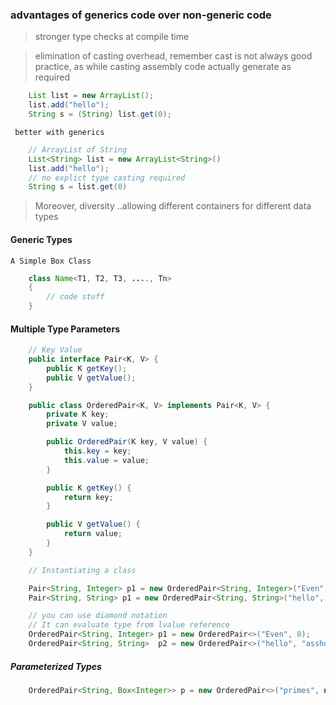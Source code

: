 ### advantages of generics code over non-generic code

  >  stronger type checks at compile time

  >  elimination of casting overhead, remember cast is not always good practice, as while casting assembly code actually generate as required

```java
    List list = new ArrayList();
    list.add("hello");
    String s = (String) list.get(0);
```

     better with generics

```java
    // ArrayList of String
    List<String> list = new ArrayList<String>()
    list.add("hello");
    // no explict type casting required
    String s = list.get(0)
```

  > Moreover, diversity ..allowing different containers for different data types

#### Generic Types

    A Simple Box Class

```java
    class Name<T1, T2, T3, ...., Tn>
    {
        // code stuff
    }
```

#### Multiple Type Parameters

```java
    // Key Value
    public interface Pair<K, V> {
        public K getKey();
        public V getValue();
    }

    public class OrderedPair<K, V> implements Pair<K, V> {
        private K key;
        private V value;

        public OrderedPair(K key, V value) {
            this.key = key;
            this.value = value;
        }

        public K getKey() {
            return key;
        }

        public V getValue() {
            return value;
        }
    }

    // Instantiating a class

    Pair<String, Integer> p1 = new OrderedPair<String, Integer>("Even", 8);
    Pair<String, String> p1 = new OrderedPair<String, String>("hello", "asshole");

    // you can use diamond notation
    // It can evaluate type from lvalue reference
    OrderedPair<String, Integer> p1 = new OrderedPair<>("Even", 8);
    OrderedPair<String, String>  p2 = new OrderedPair<>("hello", "asshole");
```
##### Parameterized Types
```java
    OrderedPair<String, Box<Integer>> p = new OrderedPair<>("primes", new Box<Integer>(...));
```

